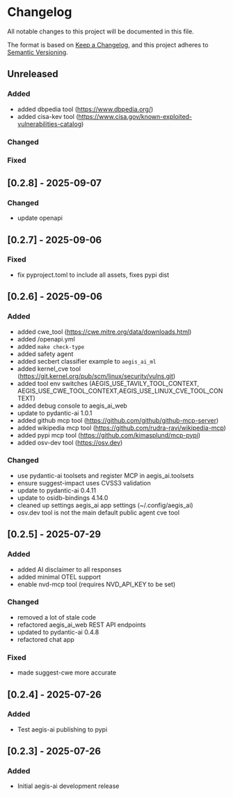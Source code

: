 # Changelog
All notable changes to this project will be documented in this file.

The format is based on [Keep a Changelog](https://keepachangelog.com/en/1.0.0/),
and this project adheres to [Semantic Versioning](https://semver.org/spec/v2.0.0.html).

## Unreleased
### Added
- added dbpedia tool (https://www.dbpedia.org/)
- added cisa-kev tool (https://www.cisa.gov/known-exploited-vulnerabilities-catalog)

### Changed

### Fixed

## [0.2.8] - 2025-09-07

### Changed
- update openapi 


## [0.2.7] - 2025-09-06

### Fixed
- fix pyproject.toml to include all assets, fixes pypi dist 


## [0.2.6] - 2025-09-06

### Added
- added cwe_tool (https://cwe.mitre.org/data/downloads.html)
- added /openapi.yml 
- added `make check-type`
- added safety agent
- added secbert classifier example to `aegis_ai_ml`
- added kernel_cve tool (https://git.kernel.org/pub/scm/linux/security/vulns.git)
- added tool env switches (AEGIS_USE_TAVILY_TOOL_CONTEXT, AEGIS_USE_CWE_TOOL_CONTEXT,AEGIS_USE_LINUX_CVE_TOOL_CONTEXT)
- added debug console to aegis_ai_web
- update to pydantic-ai 1.0.1
- added github mcp tool (https://github.com/github/github-mcp-server)
- added wikipedia mcp tool (https://github.com/rudra-ravi/wikipedia-mcp)
- added pypi mcp tool (https://github.com/kimasplund/mcp-pypi)
- added osv-dev tool (https://osv.dev)

### Changed
- use pydantic-ai toolsets and register MCP in aegis_ai.toolsets 
- ensure suggest-impact uses CVSS3 validation
- update to pydantic-ai 0.4.11
- update to osidb-bindings 4.14.0
- cleaned up settings aegis_ai app settings (~/.config/aegis_ai)
- osv.dev tool is not the main default public agent cve tool


## [0.2.5] - 2025-07-29

### Added
- added AI disclaimer to all responses
- added minimal OTEL support
- enable nvd-mcp tool (requires NVD_API_KEY to be set)

### Changed
- removed a lot of stale code
- refactored aegis_ai_web REST API endpoints
- updated to pydantic-ai 0.4.8
- refactored chat app

### Fixed
- made suggest-cwe more accurate


## [0.2.4] - 2025-07-26

### Added
- Test aegis-ai publishing to pypi


## [0.2.3] - 2025-07-26

### Added
- Initial aegis-ai development release
